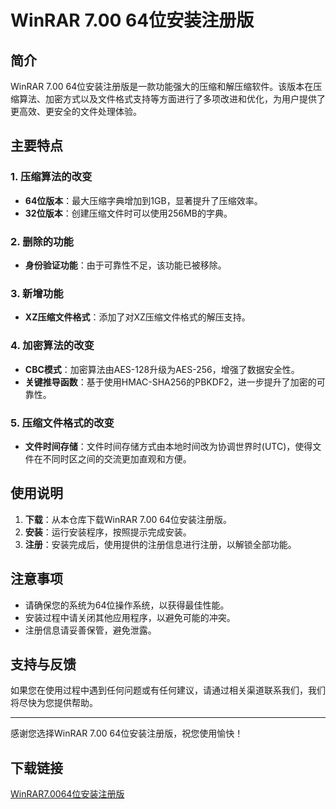 # WinRAR 7.00 64位安装注册版

## 简介

WinRAR 7.00 64位安装注册版是一款功能强大的压缩和解压缩软件。该版本在压缩算法、加密方式以及文件格式支持等方面进行了多项改进和优化，为用户提供了更高效、更安全的文件处理体验。

## 主要特点

### 1. 压缩算法的改变
- **64位版本**：最大压缩字典增加到1GB，显著提升了压缩效率。
- **32位版本**：创建压缩文件时可以使用256MB的字典。

### 2. 删除的功能
- **身份验证功能**：由于可靠性不足，该功能已被移除。

### 3. 新增功能
- **XZ压缩文件格式**：添加了对XZ压缩文件格式的解压支持。

### 4. 加密算法的改变
- **CBC模式**：加密算法由AES-128升级为AES-256，增强了数据安全性。
- **关键推导函数**：基于使用HMAC-SHA256的PBKDF2，进一步提升了加密的可靠性。

### 5. 压缩文件格式的改变
- **文件时间存储**：文件时间存储方式由本地时间改为协调世界时(UTC)，使得文件在不同时区之间的交流更加直观和方便。

## 使用说明

1. **下载**：从本仓库下载WinRAR 7.00 64位安装注册版。
2. **安装**：运行安装程序，按照提示完成安装。
3. **注册**：安装完成后，使用提供的注册信息进行注册，以解锁全部功能。

## 注意事项

- 请确保您的系统为64位操作系统，以获得最佳性能。
- 安装过程中请关闭其他应用程序，以避免可能的冲突。
- 注册信息请妥善保管，避免泄露。

## 支持与反馈

如果您在使用过程中遇到任何问题或有任何建议，请通过相关渠道联系我们，我们将尽快为您提供帮助。

---

感谢您选择WinRAR 7.00 64位安装注册版，祝您使用愉快！

## 下载链接

[WinRAR7.0064位安装注册版](https://pan.quark.cn/s/fb5c21b42866)